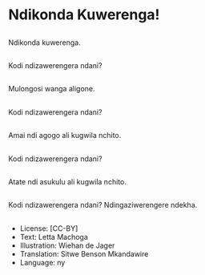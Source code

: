 # Ndikonda Kuwerenga!

##
Ndikonda kuwerenga.

##
Kodi ndizawerengera ndani?

##
Mulongosi wanga aligone.

##
Kodi ndizawerengera ndani?

##
Amai ndi agogo ali kugwila nchito.

##
Kodi ndizawerengera ndani?

##
Atate ndi asukulu ali kugwila nchito.

##
Kodi ndizawerengera ndani? Ndingaziwerengere ndekha.

##
* License: [CC-BY]
* Text: Letta Machoga
* Illustration: Wiehan de Jager
* Translation: Sitwe Benson Mkandawire
* Language: ny
